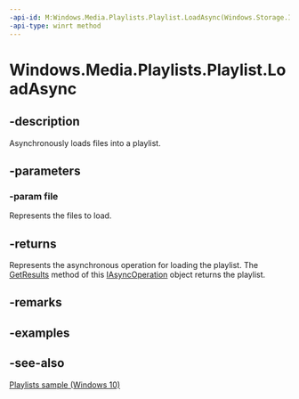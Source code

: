 ```yaml
---
-api-id: M:Windows.Media.Playlists.Playlist.LoadAsync(Windows.Storage.IStorageFile)
-api-type: winrt method
---
```


<!-- Method syntax
public Windows.Foundation.IAsyncOperation<Windows.Media.Playlists.Playlist> LoadAsync(Windows.Storage.IStorageFile file)
-->

# Windows.Media.Playlists.Playlist.LoadAsync

## -description
Asynchronously loads files into a playlist.

## -parameters
### -param file
Represents the files to load.

## -returns
Represents the asynchronous operation for loading the playlist. The [GetResults](../windows.foundation/iasyncoperation_1_getresults_732303200.md) method of this [IAsyncOperation](../windows.foundation/iasyncoperation_1.md) object returns the playlist.

## -remarks

## -examples

## -see-also
[Playlists sample (Windows 10)](https://github.com/Microsoft/Windows-universal-samples/tree/master/Samples/Playlists)
